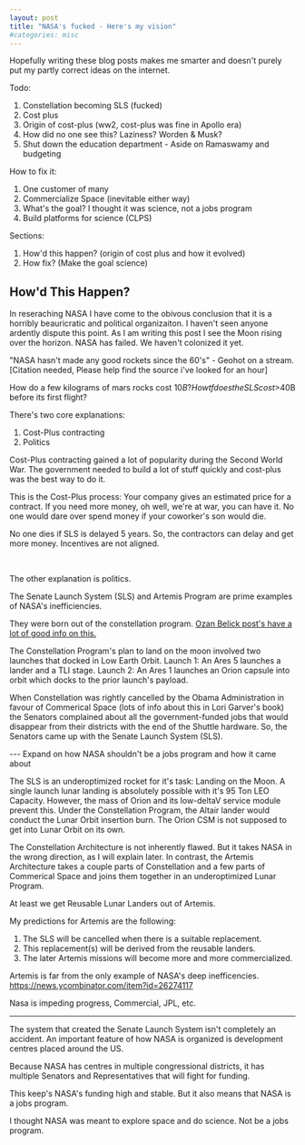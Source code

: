 ```yaml
---
layout: post
title: "NASA's fucked - Here's my vision"
#categories: misc
---
```


Hopefully writing these blog posts makes me smarter and doesn't purely put my partly correct ideas on the internet.

Todo:
1. Constellation becoming SLS (fucked)
2. Cost plus
3. Origin of cost-plus (ww2, cost-plus was fine in Apollo era)
4. How did no one see this? Laziness? Worden & Musk?
5. Shut down the education department - Aside on Ramaswamy and budgeting

How to fix it:
1. One customer of many
2. Commercialize Space (inevitable either way)
3. What's the goal? I thought it was science, not a jobs program
4. Build platforms for science (CLPS)

Sections:
1. How'd this happen? (origin of cost plus and how it evolved)
2. How fix? (Make the goal science)

## How'd This Happen?

In reseraching NASA I have come to the obivous conclusion that it is a horribly beauricratic and political organizaiton. I haven't seen anyone ardently dispute this point. As I am writing this post I see the Moon rising over the horizon. NASA has failed. We haven't colonized it yet.

"NASA hasn't made any good rockets since the 60's" - Geohot on a stream. [Citation needed, Please help find the source i've looked for an hour]

How do a few kilograms of mars rocks cost $10B?
How tf does the SLS cost >$40B before its first flight?

There's two core explanations: 
1. Cost-Plus contracting
2. Politics

Cost-Plus contracting gained a lot of popularity during the Second World War. The government needed to build a lot of stuff quickly and cost-plus was the best way to do it. 

This is the Cost-Plus process: Your company gives an estimated price for a contract. If you need more money, oh well, we're at war, you can have it. No one would dare over spend money if your coworker's son would die.

No one dies if SLS is delayed 5 years. So, the contractors can delay and get more money. Incentives are not aligned.

‎

The other explanation is politics. 

The Senate Launch System (SLS) and Artemis Program are prime examples of NASA's inefficiencies. 

They were born out of the constellation program. <a href="https://ozanbellik.blogspot.com/2021/11/whatever-happened-to-single-launch.html">Ozan Belick post's have a lot of good info on this.</a>

The Constellation Program's plan to land on the moon involved two launches that docked in Low Earth Orbit.
Launch 1: An Ares 5 launches a lander and a TLI stage.
Launch 2: An Ares 1 launches an Orion capsule into orbit which docks to the prior launch's payload.

When Constellation was rightly cancelled by the Obama Administration in favour of Commerical Space (lots of info about this in Lori Garver's book) the Senators complained about all the government-funded jobs that would disappear from their districts with the end of the Shuttle hardware. So, the Senators came up with the Senate Launch System (SLS). 

 --- Expand on how NASA shouldn't be a jobs program and how it came about

The SLS is an underoptimized rocket for it's task: Landing on the Moon. A single launch lunar landing is absolutely possible with it's 95 Ton LEO Capacity. However, the mass of Orion and its low-deltaV service module prevent this. Under the Constellation Program, the Altair lander would conduct the Lunar Orbit insertion burn. The Orion CSM is not supposed to get into Lunar Orbit on its own.

The Constellation Architecture is not inherently flawed. But it takes NASA in the wrong direction, as I will explain later.
In contrast, the Artemis Architecture takes a couple parts of Constellation and a few parts of Commerical Space and joins them together in an underoptimized Lunar Program.

At least we get Reusable Lunar Landers out of Artemis.

My predictions for Artemis are the following:
1. The SLS will be cancelled when there is a suitable replacement.
2. This replacement(s) will be derived from the reusable landers.
3. The later Artemis missions will become more and more commercialized.

Artemis is far from the only example of NASA's deep inefficencies.
https://news.ycombinator.com/item?id=26274117

Nasa is impeding progress, Commercial, JPL, etc.

---------------------------------------------

The system that created the Senate Launch System isn't completely an accident. An important feature of how NASA is organized is development centres placed around the US.

Because NASA has centres in multiple congressional districts, it has multiple Senators and Representatives that will fight for funding.

This keep's NASA's funding high and stable. But it also means that NASA is a jobs program.

I thought NASA was meant to explore space and do science. Not be a jobs program.